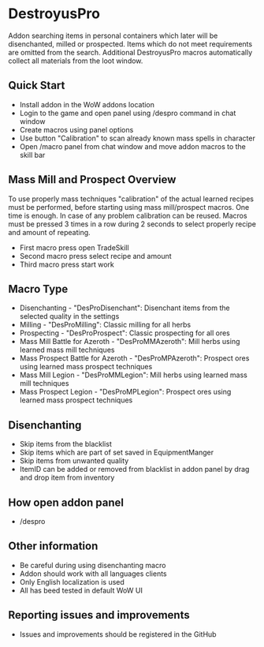 # DestroyusPro

Addon searching items in personal containers which later will be disenchanted, milled or prospected. Items which do not meet requirements are omitted from the search. Additional DestroyusPro macros automatically collect all materials from the loot window.

## Quick Start

- Install addon in the WoW addons location
- Login to the game and open panel using /despro command in chat window
- Create macros using panel options
- Use button "Calibration" to scan already known mass spells in character
- Open /macro panel from chat window and move addon macros to the skill bar

## Mass Mill and Prospect Overview

To use properly mass techniques "calibration" of the actual learned recipes must be performed, before starting using mass mill/prospect macros. One time is enough. In case of any problem calibration can be reused. Macros must be pressed 3 times in a row during 2 seconds to select properly recipe and amount of repeating.

- First macro press open TradeSkill
- Second macro press select recipe and amount
- Third macro press start work

## Macro Type

- Disenchanting - "DesProDisenchant": Disenchant items from the selected quality in the settings
- Milling - "DesProMilling": Classic milling for all herbs
- Prospecting - "DesProProspect": Classic prospecting for all ores
- Mass Mill Battle for Azeroth - "DesProMMAzeroth": Mill herbs using learned mass mill techniques
- Mass Prospect Battle for Azeroth - "DesProMPAzeroth": Prospect ores using learned mass prospect techniques
- Mass Mill Legion - "DesProMMLegion": Mill herbs using learned mass mill techniques
- Mass Prospect Legion - "DesProMPLegion": Prospect ores using learned mass prospect techniques

## Disenchanting

- Skip items from the blacklist
- Skip items which are part of set saved in EquipmentManger
- Skip items from unwanted quality
- ItemID can be added or removed from blacklist in addon panel by drag and drop item from inventory

## How open addon panel

- /despro

## Other information

- Be careful during using disenchanting macro
- Addon should work with all languages clients
- Only English localization is used
- All has beed tested in default WoW UI

## Reporting issues and improvements

- Issues and improvements should be registered in the GitHub
